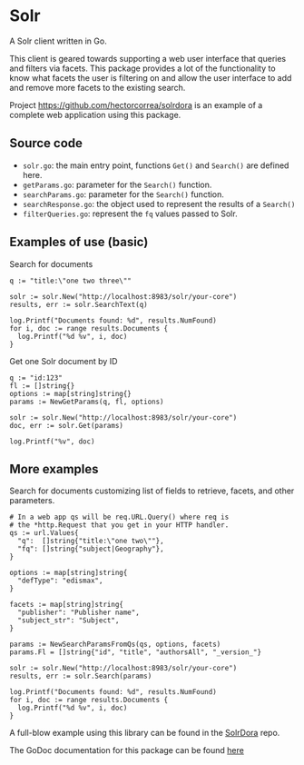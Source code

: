 # Solr
A Solr client written in Go.

This client is geared towards supporting a web user interface that queries and filters via facets. This package provides a lot of the functionality to know what facets the user is filtering on and allow the user interface to add and remove more facets to the existing search.

Project https://github.com/hectorcorrea/solrdora is an example of a complete web application using this package.


## Source code

* `solr.go`: the main entry point, functions `Get()` and `Search()` are defined here.
* `getParams.go`: parameter for the `Search()` function.
* `searchParams.go`: parameter for the `Search()` function.
* `searchResponse.go`: the object used to represent the results of a `Search()`
* `filterQueries.go`: represent the `fq` values passed to Solr.


## Examples of use (basic)

Search for documents
```
q := "title:\"one two three\""

solr := solr.New("http://localhost:8983/solr/your-core")
results, err := solr.SearchText(q)

log.Printf("Documents found: %d", results.NumFound)
for i, doc := range results.Documents {
  log.Printf("%d %v", i, doc)
}
```

Get one Solr document by ID

```
q := "id:123"
fl := []string{}
options := map[string]string{}
params := NewGetParams(q, fl, options)

solr := solr.New("http://localhost:8983/solr/your-core")
doc, err := solr.Get(params)

log.Printf("%v", doc)
```

## More examples
Search for documents customizing list of fields to retrieve,
facets, and other parameters.
```
# In a web app qs will be req.URL.Query() where req is
# the *http.Request that you get in your HTTP handler.
qs := url.Values{
  "q":  []string{"title:\"one two\""},
  "fq": []string{"subject|Geography"},
}

options := map[string]string{
  "defType": "edismax",
}

facets := map[string]string{
  "publisher": "Publisher name",
  "subject_str": "Subject",
}

params := NewSearchParamsFromQs(qs, options, facets)
params.Fl = []string{"id", "title", "authorsAll", "_version_"}

solr := solr.New("http://localhost:8983/solr/your-core")
results, err := solr.Search(params)

log.Printf("Documents found: %d", results.NumFound)
for i, doc := range results.Documents {
  log.Printf("%d %v", i, doc)
}
```

A full-blow example using this library can be found in the
[SolrDora](https://github.com/hectorcorrea/solrdora) repo.

The GoDoc documentation for this package can be found [here](https://godoc.org/github.com/hectorcorrea/solr)
